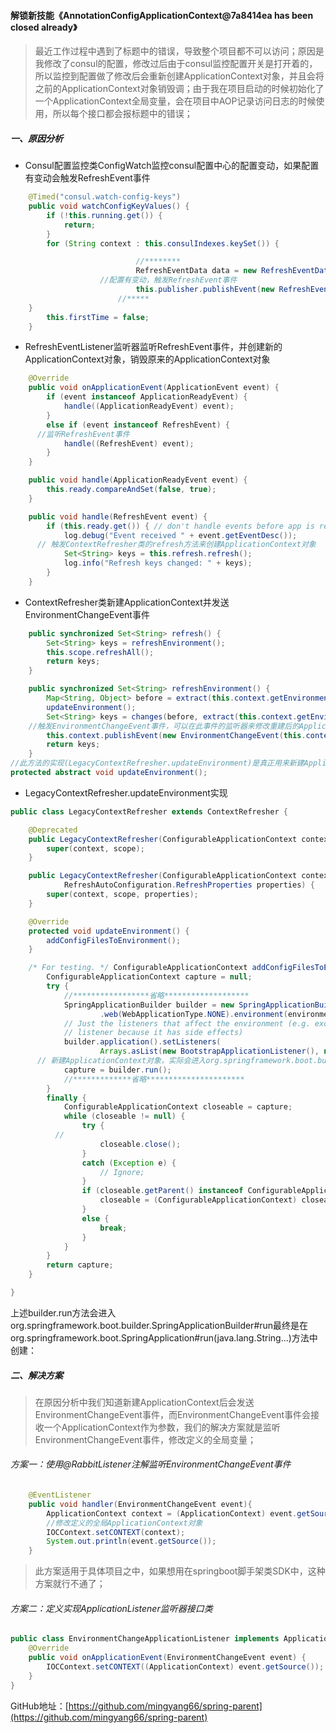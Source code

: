 #### 解锁新技能《AnnotationConfigApplicationContext@7a8414ea has been closed already》

> 最近工作过程中遇到了标题中的错误，导致整个项目都不可以访问；原因是我修改了consul的配置，修改过后由于consul监控配置开关是打开着的，所以监控到配置做了修改后会重新创建ApplicationContext对象，并且会将之前的ApplicationContext对象销毁调；由于我在项目启动的时候初始化了一个ApplicationContext全局变量，会在项目中AOP记录访问日志的时候使用，所以每个接口都会报标题中的错误；

##### 一、原因分析

- Consul配置监控类ConfigWatch监控consul配置中心的配置变动，如果配置有变动会触发RefreshEvent事件

```java
	@Timed("consul.watch-config-keys")
	public void watchConfigKeyValues() {
		if (!this.running.get()) {
			return;
		}
		for (String context : this.consulIndexes.keySet()) {

							//********
							RefreshEventData data = new RefreshEventData(context, currentIndex, newIndex);
      				//配置有变动，触发RefreshEvent事件
							this.publisher.publishEvent(new RefreshEvent(this, data, data.toString()));
						//*****
    }
		this.firstTime = false;
	}
```

- RefreshEventListener监听器监听RefreshEvent事件，并创建新的ApplicationContext对象，销毁原来的ApplicationContext对象

```java
	@Override
	public void onApplicationEvent(ApplicationEvent event) {
		if (event instanceof ApplicationReadyEvent) {
			handle((ApplicationReadyEvent) event);
		}
		else if (event instanceof RefreshEvent) {
      //监听RefreshEvent事件
			handle((RefreshEvent) event);
		}
	}

	public void handle(ApplicationReadyEvent event) {
		this.ready.compareAndSet(false, true);
	}

	public void handle(RefreshEvent event) {
		if (this.ready.get()) { // don't handle events before app is ready
			log.debug("Event received " + event.getEventDesc());
      // 触发ContextRefresher类的refresh方法来创建ApplicationContext对象
			Set<String> keys = this.refresh.refresh();
			log.info("Refresh keys changed: " + keys);
		}
	}
```

- ContextRefresher类新建ApplicationContext并发送EnvironmentChangeEvent事件

```java
	public synchronized Set<String> refresh() {
		Set<String> keys = refreshEnvironment();
		this.scope.refreshAll();
		return keys;
	}

	public synchronized Set<String> refreshEnvironment() {
		Map<String, Object> before = extract(this.context.getEnvironment().getPropertySources());
		updateEnvironment();
		Set<String> keys = changes(before, extract(this.context.getEnvironment().getPropertySources())).keySet();
    //触发EnvironmentChangeEvent事件，可以在此事件的监听器来修改重建后的ApplicationContext
		this.context.publishEvent(new EnvironmentChangeEvent(this.context, keys));
		return keys;
	}
//此方法的实现(LegacyContextRefresher.updateEnvironment)是真正用来新建ApplicationContext和销毁原来ApplicationContext的
protected abstract void updateEnvironment();
```

- LegacyContextRefresher.updateEnvironment实现

```java
public class LegacyContextRefresher extends ContextRefresher {

	@Deprecated
	public LegacyContextRefresher(ConfigurableApplicationContext context, RefreshScope scope) {
		super(context, scope);
	}

	public LegacyContextRefresher(ConfigurableApplicationContext context, RefreshScope scope,
			RefreshAutoConfiguration.RefreshProperties properties) {
		super(context, scope, properties);
	}

	@Override
	protected void updateEnvironment() {
		addConfigFilesToEnvironment();
	}

	/* For testing. */ ConfigurableApplicationContext addConfigFilesToEnvironment() {
		ConfigurableApplicationContext capture = null;
		try {
			//*****************省略*******************
			SpringApplicationBuilder builder = new SpringApplicationBuilder(Empty.class).bannerMode(Banner.Mode.OFF)
					.web(WebApplicationType.NONE).environment(environment);
			// Just the listeners that affect the environment (e.g. excluding logging
			// listener because it has side effects)
			builder.application().setListeners(
					Arrays.asList(new BootstrapApplicationListener(), new BootstrapConfigFileApplicationListener()));
      // 新建ApplicationContext对象，实际会进入org.springframework.boot.builder.SpringApplicationBuilder#run方法创建；
			capture = builder.run();
			//*************省略**********************
		}
		finally {
			ConfigurableApplicationContext closeable = capture;
			while (closeable != null) {
				try {
          //
					closeable.close();
				}
				catch (Exception e) {
					// Ignore;
				}
				if (closeable.getParent() instanceof ConfigurableApplicationContext) {
					closeable = (ConfigurableApplicationContext) closeable.getParent();
				}
				else {
					break;
				}
			}
		}
		return capture;
	}

}
```

上述builder.run方法会进入org.springframework.boot.builder.SpringApplicationBuilder#run最终是在org.springframework.boot.SpringApplication#run(java.lang.String...)方法中创建：



##### 二、解决方案

> 在原因分析中我们知道新建ApplicationContext后会发送EnvironmentChangeEvent事件，而EnvironmentChangeEvent事件会接收一个ApplicationContext作为参数，我们的解决方案就是监听EnvironmentChangeEvent事件，修改定义的全局变量；

###### 方案一：使用@RabbitListener注解监听EnvironmentChangeEvent事件

```java
    @EventListener
    public void handler(EnvironmentChangeEvent event){
        ApplicationContext context = (ApplicationContext) event.getSource();
        //修改定义的全局ApplicationContext对象
        IOCContext.setCONTEXT(context);
        System.out.println(event.getSource());
    }
```

> 此方案适用于具体项目之中，如果想用在springboot脚手架类SDK中，这种方案就行不通了；

###### 方案二：定义实现ApplicationListener监听器接口类

```java
public class EnvironmentChangeApplicationListener implements ApplicationListener<EnvironmentChangeEvent> {
    @Override
    public void onApplicationEvent(EnvironmentChangeEvent event) {
        IOCContext.setCONTEXT((ApplicationContext) event.getSource());
    }
}

```



GitHub地址：[https://github.com/mingyang66/spring-parent](https://github.com/mingyang66/spring-parent)